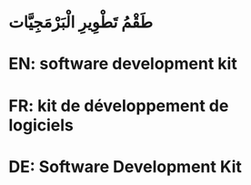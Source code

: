 # طَقْمُ تَطْوِيرِ الْبَرْمَجِيَّات

# EN: software development kit

# FR: kit de développement de logiciels

# DE: Software Development Kit
